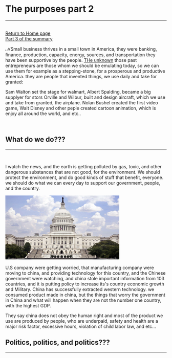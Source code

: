 <!DOCTYPE html>
<html>
<head> <title> The see part 2 </title>
    <link rel="stylesheet" href="hh.css">
</head>
<body>  <div class="ty">
<h1>The purposes part 2 </h1>
<hr>
<br>

<nav>
<a href = "mypages.html" alt = "_blank"> 
Return to Home page</a> 
<br>
<a href="yu.html">Part 3 of the summary</a>
 </nav>

 <div class="conte">
<p> &phmmat;Small business thrives in a small town in America, they were
    banking, finance, production, capacity, energy, sources, and 
    transportation they have been supportive by the
    people. 
<a href="vc.jpg">THe unknown</a>
those past entrepreneurs are those whom we should be emulating today, so we can
use them for example as a stepping-stone, for a prosperous and productive
America. they are people that invented things, we use daily and take
for granted:

<p>Sam Walton set the stage for walmart,
    Albert Spalding, became a big supplyer for stors
    Orville and Wilbur, built and design aircraft, which we use and take from granted, the airplane.
    Nolan Bushel created the first video game, 
    Walt Disney and other peple created cartoon animation, which is enjoy all around the world, and etc..</p>

</p>
<br> 

<h2>  What do we do???</h2>
<hr> 
<br>

<p> I watch the news, and the earth is getting polluted by gas, toxic, and
    other dangerous substances that are not good, for the environment.
    We should protect the environment, and do good kinds of stuff that benefit, everyone. 
    we should do what we can every day to support our government, people, and the country.  
</p>
<img src="white_house.jpg" height="200">

<p> U.S company were getting worried, that manufacturing company were
    moving to china, and providing technology for this country, and the Chinese government were watching, and china stole important information from 103 countries,
    and it is putting policy to increase its's country economic growth and Military.
    China has successfully extracted western technology. we consumed product made in china, but the
    things that worry the government in China and what will happen when 
    they are not the number one country, with the highest GDP.
</p>

<p> They say china does not obey the human right and most of the product
    we use are produced by people, who are underpaid, safety and health are a major risk factor, 
    excessive hours, violation of child labor law, and etc...
</p>



<h2>Politics, politics, and politics??? </h2>
<hr> 
<br>
</html>
